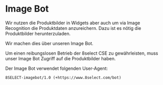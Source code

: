 # Image Bot

Wir nutzen die Produktbilder in Widgets aber auch um via Image Recognition die Produktdaten anzureichern. Dazu ist es nötig die Produktbilder herunterzuladen. 

Wir machen dies über unseren Image Bot. 

Um einen reibungslosen Betrieb der 8select CSE zu gewährleisten, muss unser Image Bot Zugriff auf die Produktbilder haben.

Der Image Bot verwendet folgenden User-Agent:

```http
8SELECT-imagebot/1.0 (+https://www.8select.com/bot)
```



